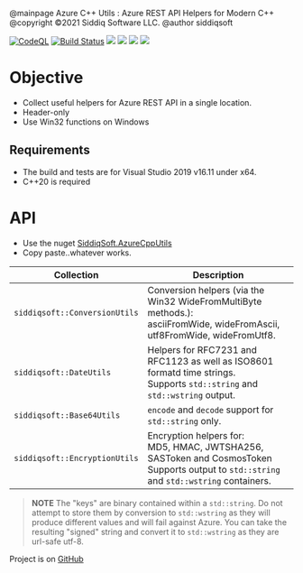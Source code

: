 @mainpage Azure C++ Utils : Azure REST API Helpers for Modern C++
@copyright &copy;2021 Siddiq Software LLC.
@author siddiqsoft


<!-- badges -->
[![CodeQL](https://github.com/SiddiqSoft/azure-cpp-utils/actions/workflows/codeql-analysis.yml/badge.svg)](https://github.com/SiddiqSoft/azure-cpp-utils/actions/workflows/codeql-analysis.yml)
[![Build Status](https://dev.azure.com/siddiqsoft/siddiqsoft/_apis/build/status/SiddiqSoft.azure-cpp-utils?branchName=main)](https://dev.azure.com/siddiqsoft/siddiqsoft/_build/latest?definitionId=16&branchName=main)
![](https://img.shields.io/nuget/v/SiddiqSoft.AzureCppUtils)
![](https://img.shields.io/github/v/tag/SiddiqSoft/azure-cpp-utils)
![](https://img.shields.io/azure-devops/tests/siddiqsoft/siddiqsoft/16)
![](https://img.shields.io/azure-devops/coverage/siddiqsoft/siddiqsoft/16)
<!-- end badges -->

# Objective

- Collect useful helpers for Azure REST API in a single location.
- Header-only
- Use Win32 functions on Windows

## Requirements
- The build and tests are for Visual Studio 2019 v16.11 under x64.
- C++20 is required


# API 

- Use the nuget [SiddiqSoft.AzureCppUtils](https://www.nuget.org/packages/SiddiqSoft.AzureCppUtils/)
- Copy paste..whatever works.

 Collection | Description
-----------------|--------------
`siddiqsoft::ConversionUtils` | Conversion helpers (via the Win32 WideFromMultiByte methods.):<br/>asciiFromWide, wideFromAscii, utf8FromWide, wideFromUtf8.
`siddiqsoft::DateUtils` | Helpers for RFC7231 and RFC1123 as well as ISO8601 formatd time strings.<br/>Supports `std::string` and `std::wstring` output.
`siddiqsoft::Base64Utils` | `encode` and `decode` support for `std::string` only.
`siddiqsoft::EncryptionUtils` | Encryption helpers for:<br/>MD5, HMAC, JWTSHA256, SASToken and  CosmosToken<br/>Supports output to `std::string` and `std::wstring` containers.

> **NOTE**
> The "keys" are binary contained within a `std::string`. Do not attempt to store them by conversion to `std::wstring` as they will produce different values and will fail against Azure.
> You can take the resulting "signed" string and convert it to `std::wstring` as they are url-safe utf-8.

Project is on [GitHub](https://github.com/siddiqsoft/azure-cpp-utils/)
